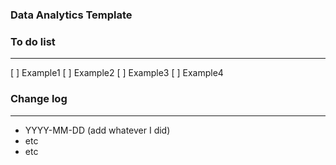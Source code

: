 ### Data Analytics Template


### To do list

---
[ ] Example1 
[ ] Example2
[ ] Example3
[ ] Example4

### Change log

---

- YYYY-MM-DD (add whatever I did)
- etc
- etc
